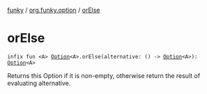 [funky](../index.md) / [org.funky.option](index.md) / [orElse](.)

# orElse

`infix fun <A> `[`Option`](-option/index.md)`<A>.orElse(alternative: () -> `[`Option`](-option/index.md)`<A>): `[`Option`](-option/index.md)`<A>`

Returns this Option if it is non-empty, otherwise return the result of evaluating alternative.

